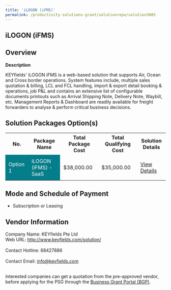 ```yaml
---
title: 'iLOGON (iFMS)'
permalink: /productivity-solutions-grant/solutionrepo/solution3085
---
```


## iLOGON (iFMS)

## Overview

**Description**

KEYfields' iLOGON iFMS is a web-based solution that supports Air, Ocean and Cross border operations. System features include, multiple sales quotation & billing, LCL and FCL handling, import & export detail booking & operations, job P&L and contains an extensive list of configurable documents printouts such as Arrival Shipping Note, Delivery Note, Waybill, etc. Management Reports & Dashboard are readily available for freight forwarders to analyse & perform critical business decisions.

## Solution Packages Option(s)

<table>
<tr>
<th><b>No.</b></th>
<th><b>Package Name</b></th>
<th><b>Total Package Cost</b></th>
<th><b>Total Qualifying Cost</b></th>
<th><b>Solution Details</b></th>
</tr>
<tr>
<td style='padding: 10px; background-color: #037E8A; color: #FFFFFF;'>Option 1</td>
<td style='padding: 10px; background-color: #037E8A; color: #FFFFFF;'>iLOGON (iFMS) - SaaS</td>
<td style='padding: 10px;'>$38,000.00</td>
<td style='padding: 10px;'>$35,000.00</td>
<td style='padding: 10px;'><a href='https://www.gobusiness.gov.sg/images/psg/Keyfields_Desensitised_Annex_3_30_June_2022.pdf' target='_blank'>View Details</a></td>
</tr>
</table>

## Mode and Schedule of Payment

 - Subscription or Leasing

## Vendor Information

 Company Name: KEYfields Pte Ltd<br>Web URL: http://www.keyfields.com/solution/ <br><br>Contact Hotline: 68427886 <br><br>Contact Email: info@keyfields.com <br><br>

Interested companies can get a quotation from the pre-approved vendor, before applying for the PSG through the <a href='https://www.businessgrants.gov.sg/' target='_blank' rel='noopener'>Business Grant Portal (BGP)</a>.

<script src="/jquery/resize-tables.js"></script>
